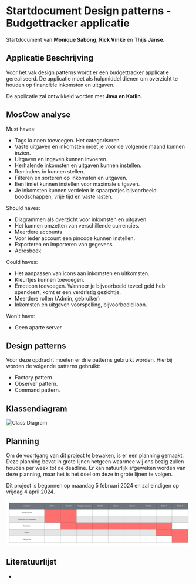 # Startdocument Design patterns - Budgettracker applicatie

Startdocument van **Monique Sabong**, **Rick Vinke** en **Thijs Janse**.

## Applicatie Beschrijving

Voor het vak design patterns wordt er een budgettracker applicatie gerealiseerd. De applicatie moet als hulpmiddel dienen
om overzicht te houden op financiële inkomsten en uitgaven. 

De applicatie zal ontwikkeld worden met **Java en Kotlin**.


## MosCow analyse

Must haves:

- Tags kunnen toevoegen. Het categoriseren
- Vaste uitgaven en inkomsten moet je voor de volgende maand kunnen inzien.
- Uitgaven en ingaven kunnen invoeren.
- Herhalende inkomsten en uitgaven kunnen instellen.
- Reminders in kunnen stellen.
- Filteren en sorteren op inkomsten en uitgaven. 
- Een limiet kunnen instellen voor maximale uitgaven.
- Je inkomsten kunnen verdelen in spaarpotjes bijvoorbeeld boodschappen, vrije tijd en vaste lasten. 

Should haves:

- Diagrammen als overzicht voor inkomsten en uitgaven.
- Het kunnen omzetten van verschillende currencies.
- Meerdere accounts
- Voor ieder account een pincode kunnen instellen.
- Exporteren en importeren van gegevens. 
- Adresboek

Could haves:
- Het aanpassen van icons aan inkomsten en uitkomsten. 
- Kleurtjes kunnen toevoegen.
- Emoticon toevoegen. Wanneer je bijvoorbeeld teveel geld heb spendeert, komt er een verdrietig gezichtje.
- Meerdere rollen (Admin, gebruiker)
- Inkomsten en uitgaven voorspelling, bijvoorbeeld loon.

Won't have:

- Geen aparte server

## Design patterns
Voor deze opdracht moeten er drie patterns gebruikt worden. Hierbij worden de volgende patterns gebruikt:

- Factory pattern. 
- Observer pattern. 
- Command pattern. 

## Klassendiagram

![Class Diagram](img/classdiagram.png "First Version of the class diagram")


## Planning

Om de voortgang van dit project te bewaken, is er een planning gemaakt. Deze planning bevat in grote lijnen hetgeen waarmee wij ons bezig zullen houden per week tot de deadline. Er kan natuurlijk afgeweken worden van deze planning, maar het is het doel om deze in grote lijnen te volgen.

Dit project is begonnen op maandag 5 februari 2024 en zal eindigen op vrijdag 4 april 2024.

![Planning](img/planning.png "Project planning")

## Literatuurlijst

- 
